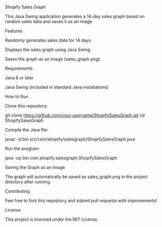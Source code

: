 Shopify Sales Graph

This Java Swing application generates a 14-day sales graph based on random sales data and saves it as an image.

Features

Randomly generates sales data for 14 days.

Displays the sales graph using Java Swing.

Saves the graph as an image (sales_graph.png).

Requirements

Java 8 or later

Java Swing (included in standard Java installations)

How to Run

Clone this repository:

git clone https://github.com/your-username/ShopifySalesGraph.git
cd ShopifySalesGraph

Compile the Java file:

javac -d bin src/com/shopify/salesgraph/ShopifySalesGraph.java

Run the program:

java -cp bin com.shopify.salesgraph.ShopifySalesGraph

Saving the Graph as an Image

The graph will automatically be saved as sales_graph.png in the project directory after running.

Contributing

Feel free to fork this repository and submit pull requests with improvements!

License

This project is licensed under the MIT License.
